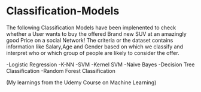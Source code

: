 # Classification-Models

The following Classification Models have been implenented to check whether a User wants to buy the offered 
Brand new SUV at an amazingly good Price on a social Network! The criteria or the dataset contains information like Salary,Age 
and Gender based on which we classify and interpret who or which group of people are likely to consider the offer.

-Logistic Regression
-K-NN 
-SVM
-Kernel SVM
-Naive Bayes
-Decision Tree Classification
-Random Forest Classification


(My learnings from the Udemy Course on Machine Learning)

